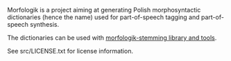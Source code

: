 Morfologik is a project aiming at generating Polish morphosyntactic dictionaries (hence the name) used for part-of-speech tagging and
part-of-speech synthesis.

The dictionaries can be used with [morfologik-stemming library and tools](https://github.com/morfologik/morfologik-stemming). 

See src/LICENSE.txt for license information.
